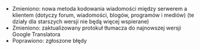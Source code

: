 - Zmieniono: nowa metoda kodowania wiadomości między serwerem a klientem (dotyczy forum, wiadomości, blogów, programów i mediów) (te działy dla starszych wersji nie będą więcej wspierane)
- Zmieniono: zaktualizowany protokuł tłumacza do najnowszej wersji Google Translatora
- Poprawiono: zgłoszone błędy